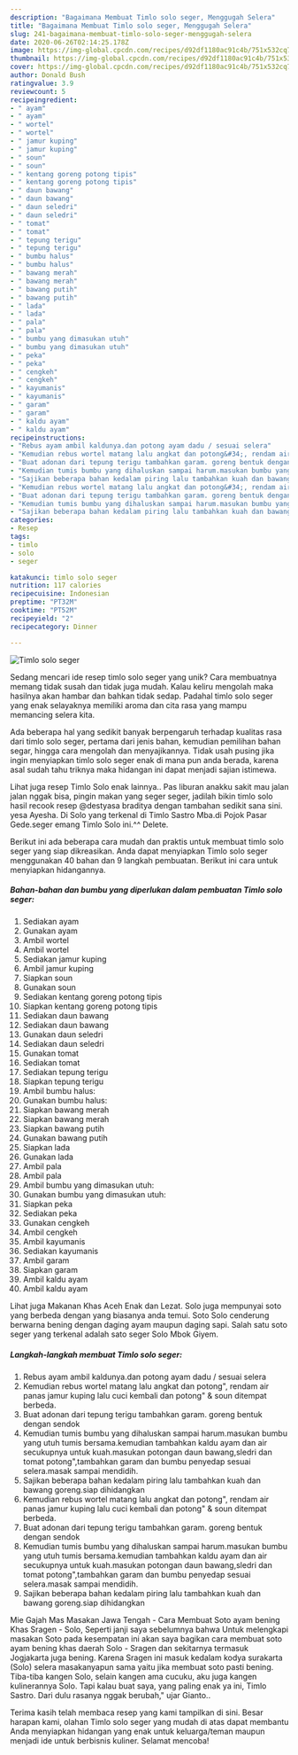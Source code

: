 ```yaml
---
description: "Bagaimana Membuat Timlo solo seger, Menggugah Selera"
title: "Bagaimana Membuat Timlo solo seger, Menggugah Selera"
slug: 241-bagaimana-membuat-timlo-solo-seger-menggugah-selera
date: 2020-06-26T02:14:25.178Z
image: https://img-global.cpcdn.com/recipes/d92df1180ac91c4b/751x532cq70/timlo-solo-seger-foto-resep-utama.jpg
thumbnail: https://img-global.cpcdn.com/recipes/d92df1180ac91c4b/751x532cq70/timlo-solo-seger-foto-resep-utama.jpg
cover: https://img-global.cpcdn.com/recipes/d92df1180ac91c4b/751x532cq70/timlo-solo-seger-foto-resep-utama.jpg
author: Donald Bush
ratingvalue: 3.9
reviewcount: 5
recipeingredient:
- " ayam"
- " ayam"
- " wortel"
- " wortel"
- " jamur kuping"
- " jamur kuping"
- " soun"
- " soun"
- " kentang goreng potong tipis"
- " kentang goreng potong tipis"
- " daun bawang"
- " daun bawang"
- " daun seledri"
- " daun seledri"
- " tomat"
- " tomat"
- " tepung terigu"
- " tepung terigu"
- " bumbu halus"
- " bumbu halus"
- " bawang merah"
- " bawang merah"
- " bawang putih"
- " bawang putih"
- " lada"
- " lada"
- " pala"
- " pala"
- " bumbu yang dimasukan utuh"
- " bumbu yang dimasukan utuh"
- " peka"
- " peka"
- " cengkeh"
- " cengkeh"
- " kayumanis"
- " kayumanis"
- " garam"
- " garam"
- " kaldu ayam"
- " kaldu ayam"
recipeinstructions:
- "Rebus ayam ambil kaldunya.dan potong ayam dadu / sesuai selera"
- "Kemudian rebus wortel matang lalu angkat dan potong&#34;, rendam air panas jamur kuping lalu cuci kembali dan potong&#34; &amp; soun ditempat berbeda."
- "Buat adonan dari tepung terigu tambahkan garam. goreng bentuk dengan sendok"
- "Kemudian tumis bumbu yang dihaluskan sampai harum.masukan bumbu yang utuh tumis bersama.kemudian tambahkan kaldu ayam dan air secukupnya untuk kuah.masukan potongan daun bawang,sledri dan tomat potong&#34;,tambahkan garam dan bumbu penyedap sesuai selera.masak sampai mendidih."
- "Sajikan beberapa bahan kedalam piring lalu tambahkan kuah dan bawang goreng.siap dihidangkan"
- "Kemudian rebus wortel matang lalu angkat dan potong&#34;, rendam air panas jamur kuping lalu cuci kembali dan potong&#34; &amp; soun ditempat berbeda."
- "Buat adonan dari tepung terigu tambahkan garam. goreng bentuk dengan sendok"
- "Kemudian tumis bumbu yang dihaluskan sampai harum.masukan bumbu yang utuh tumis bersama.kemudian tambahkan kaldu ayam dan air secukupnya untuk kuah.masukan potongan daun bawang,sledri dan tomat potong&#34;,tambahkan garam dan bumbu penyedap sesuai selera.masak sampai mendidih."
- "Sajikan beberapa bahan kedalam piring lalu tambahkan kuah dan bawang goreng.siap dihidangkan"
categories:
- Resep
tags:
- timlo
- solo
- seger

katakunci: timlo solo seger 
nutrition: 117 calories
recipecuisine: Indonesian
preptime: "PT32M"
cooktime: "PT52M"
recipeyield: "2"
recipecategory: Dinner

---
```



![Timlo solo seger](https://img-global.cpcdn.com/recipes/d92df1180ac91c4b/751x532cq70/timlo-solo-seger-foto-resep-utama.jpg)

Sedang mencari ide resep timlo solo seger yang unik? Cara membuatnya memang tidak susah dan tidak juga mudah. Kalau keliru mengolah maka hasilnya akan hambar dan bahkan tidak sedap. Padahal timlo solo seger yang enak selayaknya memiliki aroma dan cita rasa yang mampu memancing selera kita.

Ada beberapa hal yang sedikit banyak berpengaruh terhadap kualitas rasa dari timlo solo seger, pertama dari jenis bahan, kemudian pemilihan bahan segar, hingga cara mengolah dan menyajikannya. Tidak usah pusing jika ingin menyiapkan timlo solo seger enak di mana pun anda berada, karena asal sudah tahu triknya maka hidangan ini dapat menjadi sajian istimewa.

Lihat juga resep Timlo Solo enak lainnya.. Pas liburan anakku sakit mau jalan jalan nggak bisa, pingin makan yang seger seger, jadilah bikin timlo solo hasil recook resep @destyasa braditya dengan tambahan sedikit sana sini. yesa Ayesha. Di Solo yang terkenal di Timlo Sastro Mba.di Pojok Pasar Gede.seger emang Timlo Solo ini.^^ Delete.


Berikut ini ada beberapa cara mudah dan praktis untuk membuat timlo solo seger yang siap dikreasikan. Anda dapat menyiapkan Timlo solo seger menggunakan 40 bahan dan 9 langkah pembuatan. Berikut ini cara untuk menyiapkan hidangannya.

<!--inarticleads1-->

##### Bahan-bahan dan bumbu yang diperlukan dalam pembuatan Timlo solo seger:

1. Sediakan  ayam
1. Gunakan  ayam
1. Ambil  wortel
1. Ambil  wortel
1. Sediakan  jamur kuping
1. Ambil  jamur kuping
1. Siapkan  soun
1. Gunakan  soun
1. Sediakan  kentang goreng potong tipis
1. Siapkan  kentang goreng potong tipis
1. Sediakan  daun bawang
1. Sediakan  daun bawang
1. Gunakan  daun seledri
1. Sediakan  daun seledri
1. Gunakan  tomat
1. Sediakan  tomat
1. Sediakan  tepung terigu
1. Siapkan  tepung terigu
1. Ambil  bumbu halus:
1. Gunakan  bumbu halus:
1. Siapkan  bawang merah
1. Siapkan  bawang merah
1. Siapkan  bawang putih
1. Gunakan  bawang putih
1. Siapkan  lada
1. Gunakan  lada
1. Ambil  pala
1. Ambil  pala
1. Ambil  bumbu yang dimasukan utuh:
1. Gunakan  bumbu yang dimasukan utuh:
1. Siapkan  peka
1. Sediakan  peka
1. Gunakan  cengkeh
1. Ambil  cengkeh
1. Ambil  kayumanis
1. Sediakan  kayumanis
1. Ambil  garam
1. Siapkan  garam
1. Ambil  kaldu ayam
1. Ambil  kaldu ayam


Lihat juga Makanan Khas Aceh Enak dan Lezat. Solo juga mempunyai soto yang berbeda dengan yang biasanya anda temui. Soto Solo cenderung berwarna bening dengan daging ayam maupun daging sapi. Salah satu soto seger yang terkenal adalah sato seger Solo Mbok Giyem. 

<!--inarticleads2-->

##### Langkah-langkah membuat Timlo solo seger:

1. Rebus ayam ambil kaldunya.dan potong ayam dadu / sesuai selera
1. Kemudian rebus wortel matang lalu angkat dan potong&#34;, rendam air panas jamur kuping lalu cuci kembali dan potong&#34; &amp; soun ditempat berbeda.
1. Buat adonan dari tepung terigu tambahkan garam. goreng bentuk dengan sendok
1. Kemudian tumis bumbu yang dihaluskan sampai harum.masukan bumbu yang utuh tumis bersama.kemudian tambahkan kaldu ayam dan air secukupnya untuk kuah.masukan potongan daun bawang,sledri dan tomat potong&#34;,tambahkan garam dan bumbu penyedap sesuai selera.masak sampai mendidih.
1. Sajikan beberapa bahan kedalam piring lalu tambahkan kuah dan bawang goreng.siap dihidangkan
1. Kemudian rebus wortel matang lalu angkat dan potong&#34;, rendam air panas jamur kuping lalu cuci kembali dan potong&#34; &amp; soun ditempat berbeda.
1. Buat adonan dari tepung terigu tambahkan garam. goreng bentuk dengan sendok
1. Kemudian tumis bumbu yang dihaluskan sampai harum.masukan bumbu yang utuh tumis bersama.kemudian tambahkan kaldu ayam dan air secukupnya untuk kuah.masukan potongan daun bawang,sledri dan tomat potong&#34;,tambahkan garam dan bumbu penyedap sesuai selera.masak sampai mendidih.
1. Sajikan beberapa bahan kedalam piring lalu tambahkan kuah dan bawang goreng.siap dihidangkan


Mie Gajah Mas Masakan Jawa Tengah - Cara Membuat Soto ayam bening Khas Sragen - Solo, Seperti janji saya sebelumnya bahwa Untuk melengkapi masakan Soto pada kesempatan ini akan saya bagikan cara membuat soto ayam bening khas daerah Solo - Sragen dan sekitarnya termasuk Jogjakarta juga bening. Karena Sragen ini masuk kedalam kodya surakarta (Solo) selera masakanyapun sama yaitu jika membuat soto pasti bening. Tiba-tiba kangen Solo, selain kangen ama cucuku, aku juga kangen kulinerannya Solo. Tapi kalau buat saya, yang paling enak ya ini, Timlo Sastro. Dari dulu rasanya nggak berubah,&#34; ujar Gianto.. 

Terima kasih telah membaca resep yang kami tampilkan di sini. Besar harapan kami, olahan Timlo solo seger yang mudah di atas dapat membantu Anda menyiapkan hidangan yang enak untuk keluarga/teman maupun menjadi ide untuk berbisnis kuliner. Selamat mencoba!
